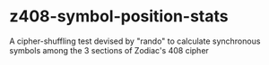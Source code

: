 # z408-symbol-position-stats
A cipher-shuffling test devised by "rando" to calculate synchronous symbols among the 3 sections of Zodiac's 408 cipher
